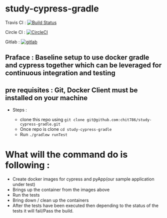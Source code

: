 # study-cypress-gradle

Travis CI : [![Build Status](https://travis-ci.org/chit786/study-cypress-gradle.svg?branch=master)](https://travis-ci.org/chit786/study-cypress-gradle)


Circle CI : [![CircleCI](https://circleci.com/gh/chit786/study-cypress-gradle/tree/master.svg?style=svg)](https://circleci.com/gh/chit786/study-cypress-gradle/tree/master)

Gitlab : [![gitlab](https://gitlab.com/chit786/study-cypress-gradle/badges/master/pipeline.svg)](https://gitlab.com/chit786/study-cypress-gradle/badges/master/pipeline.svg)

## Praface : Baseline setup to use docker gradle and cypress together which can be leveraged for continuous integration and testing

## pre requisites : Git, Docker Client must be installed on your machine

* Steps : 

  - clone this repo using `git clone git@github.com:chit786/study-cypress-gradle.git`
  - Once repo is clone `cd study-cypress-gradle`
  - Run `./gradlew runTest`
  
  
# What will the command do is following : 
- Create docker images for cypress and pyApp(our sample application under test) 
- Brings up the container from the images above 
- Run the tests 
- Bring down / clean up the containers
- After the tests have been executed then depending to the status of the tests it will fail/Pass the build.
